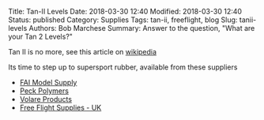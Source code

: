 Title: Tan-II Levels
Date: 2018-03-30 12:40
Modified: 2018-03-30 12:40
Status: published
Category: Supplies
Tags: tan-ii, freeflight, blog
Slug: tanii-levels
Authors: Bob Marchese
Summary: Answer to the question, "What are your Tan 2 Levels?"

Tan II is no more, see this article on 
[wikipedia](https://en.wikipedia.org/wiki/Tan_II)

Its time to step up to supersport rubber, available from these suppliers

* [FAI Model Supply](http://www.faimodelsupply.com/product-category/tan-super-sport-rubber/)
* [Peck Polymers](http://www.peck-polymers.com/rubber)
* [Volare Products](https://volareproducts.com/BUY/index.php?main_page=index&manufacturers_id=8)
* [Free Flight Supplies - UK](https://www.freeflightsupplies.co.uk/index.php/products/rubber)
